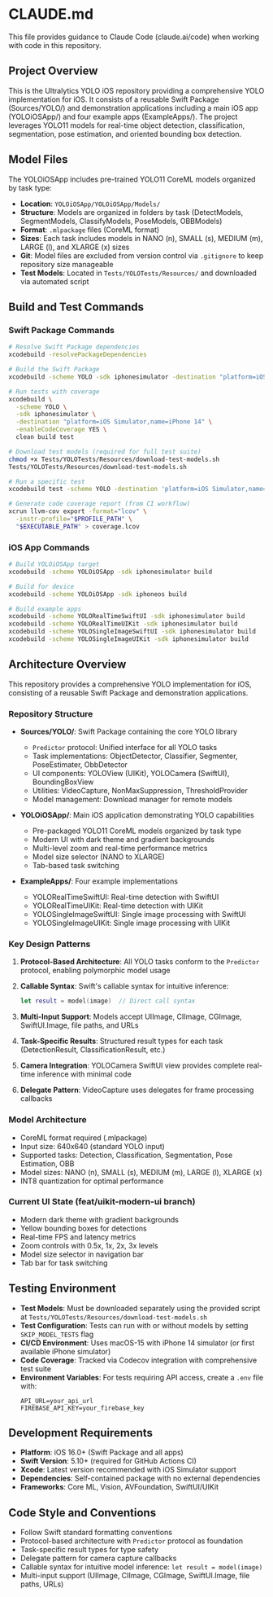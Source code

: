 # CLAUDE.md

This file provides guidance to Claude Code (claude.ai/code) when working with code in this repository.

## Project Overview
This is the Ultralytics YOLO iOS repository providing a comprehensive YOLO implementation for iOS. It consists of a reusable Swift Package (Sources/YOLO/) and demonstration applications including a main iOS app (YOLOiOSApp/) and four example apps (ExampleApps/). The project leverages YOLO11 models for real-time object detection, classification, segmentation, pose estimation, and oriented bounding box detection.

## Model Files
The YOLOiOSApp includes pre-trained YOLO11 CoreML models organized by task type:
- **Location**: `YOLOiOSApp/YOLOiOSApp/Models/`
- **Structure**: Models are organized in folders by task (DetectModels, SegmentModels, ClassifyModels, PoseModels, OBBModels)
- **Format**: `.mlpackage` files (CoreML format)
- **Sizes**: Each task includes models in NANO (n), SMALL (s), MEDIUM (m), LARGE (l), and XLARGE (x) sizes
- **Git**: Model files are excluded from version control via `.gitignore` to keep repository size manageable
- **Test Models**: Located in `Tests/YOLOTests/Resources/` and downloaded via automated script

## Build and Test Commands

### Swift Package Commands
```bash
# Resolve Swift Package dependencies
xcodebuild -resolvePackageDependencies

# Build the Swift Package
xcodebuild -scheme YOLO -sdk iphonesimulator -destination "platform=iOS Simulator,name=iPhone 14" build

# Run tests with coverage
xcodebuild \
  -scheme YOLO \
  -sdk iphonesimulator \
  -destination "platform=iOS Simulator,name=iPhone 14" \
  -enableCodeCoverage YES \
  clean build test

# Download test models (required for full test suite)
chmod +x Tests/YOLOTests/Resources/download-test-models.sh
Tests/YOLOTests/Resources/download-test-models.sh

# Run a specific test
xcodebuild test -scheme YOLO -destination 'platform=iOS Simulator,name=iPhone 14' -only-testing:YOLOTests/YOLOv11Tests/testObjectDetection

# Generate code coverage report (from CI workflow)
xcrun llvm-cov export -format="lcov" \
  -instr-profile="$PROFILE_PATH" \
  "$EXECUTABLE_PATH" > coverage.lcov
```

### iOS App Commands
```bash
# Build YOLOiOSApp target
xcodebuild -scheme YOLOiOSApp -sdk iphonesimulator build

# Build for device
xcodebuild -scheme YOLOiOSApp -sdk iphoneos build

# Build example apps
xcodebuild -scheme YOLORealTimeSwiftUI -sdk iphonesimulator build
xcodebuild -scheme YOLORealTimeUIKit -sdk iphonesimulator build
xcodebuild -scheme YOLOSingleImageSwiftUI -sdk iphonesimulator build
xcodebuild -scheme YOLOSingleImageUIKit -sdk iphonesimulator build
```

## Architecture Overview

This repository provides a comprehensive YOLO implementation for iOS, consisting of a reusable Swift Package and demonstration applications.

### Repository Structure
- **Sources/YOLO/**: Swift Package containing the core YOLO library
  - `Predictor` protocol: Unified interface for all YOLO tasks
  - Task implementations: ObjectDetector, Classifier, Segmenter, PoseEstimater, ObbDetector
  - UI components: YOLOView (UIKit), YOLOCamera (SwiftUI), BoundingBoxView
  - Utilities: VideoCapture, NonMaxSuppression, ThresholdProvider
  - Model management: Download manager for remote models

- **YOLOiOSApp/**: Main iOS application demonstrating YOLO capabilities
  - Pre-packaged YOLO11 CoreML models organized by task type
  - Modern UI with dark theme and gradient backgrounds
  - Multi-level zoom and real-time performance metrics
  - Model size selector (NANO to XLARGE)
  - Tab-based task switching

- **ExampleApps/**: Four example implementations
  - YOLORealTimeSwiftUI: Real-time detection with SwiftUI
  - YOLORealTimeUIKit: Real-time detection with UIKit
  - YOLOSingleImageSwiftUI: Single image processing with SwiftUI
  - YOLOSingleImageUIKit: Single image processing with UIKit

### Key Design Patterns

1. **Protocol-Based Architecture**: All YOLO tasks conform to the `Predictor` protocol, enabling polymorphic model usage

2. **Callable Syntax**: Swift's callable syntax for intuitive inference:
   ```swift
   let result = model(image)  // Direct call syntax
   ```

3. **Multi-Input Support**: Models accept UIImage, CIImage, CGImage, SwiftUI.Image, file paths, and URLs

4. **Task-Specific Results**: Structured result types for each task (DetectionResult, ClassificationResult, etc.)

5. **Camera Integration**: YOLOCamera SwiftUI view provides complete real-time inference with minimal code

6. **Delegate Pattern**: VideoCapture uses delegates for frame processing callbacks

### Model Architecture
- CoreML format required (.mlpackage)
- Input size: 640x640 (standard YOLO input)
- Supported tasks: Detection, Classification, Segmentation, Pose Estimation, OBB
- Model sizes: NANO (n), SMALL (s), MEDIUM (m), LARGE (l), XLARGE (x)
- INT8 quantization for optimal performance

### Current UI State (feat/uikit-modern-ui branch)
- Modern dark theme with gradient backgrounds
- Yellow bounding boxes for detections
- Real-time FPS and latency metrics
- Zoom controls with 0.5x, 1x, 2x, 3x levels
- Model size selector in navigation bar
- Tab bar for task switching

## Testing Environment
- **Test Models**: Must be downloaded separately using the provided script at `Tests/YOLOTests/Resources/download-test-models.sh`
- **Test Configuration**: Tests can run with or without models by setting `SKIP_MODEL_TESTS` flag
- **CI/CD Environment**: Uses macOS-15 with iPhone 14 simulator (or first available iPhone simulator)
- **Code Coverage**: Tracked via Codecov integration with comprehensive test suite
- **Environment Variables**: For tests requiring API access, create a `.env` file with:
  ```
  API_URL=your_api_url
  FIREBASE_API_KEY=your_firebase_key
  ```

## Development Requirements
- **Platform**: iOS 16.0+ (Swift Package and all apps)
- **Swift Version**: 5.10+ (required for GitHub Actions CI)
- **Xcode**: Latest version recommended with iOS Simulator support
- **Dependencies**: Self-contained package with no external dependencies
- **Frameworks**: Core ML, Vision, AVFoundation, SwiftUI/UIKit

## Code Style and Conventions
- Follow Swift standard formatting conventions
- Protocol-based architecture with `Predictor` protocol as foundation
- Task-specific result types for type safety
- Delegate pattern for camera capture callbacks
- Callable syntax for intuitive model inference: `let result = model(image)`
- Multi-input support (UIImage, CIImage, CGImage, SwiftUI.Image, file paths, URLs)